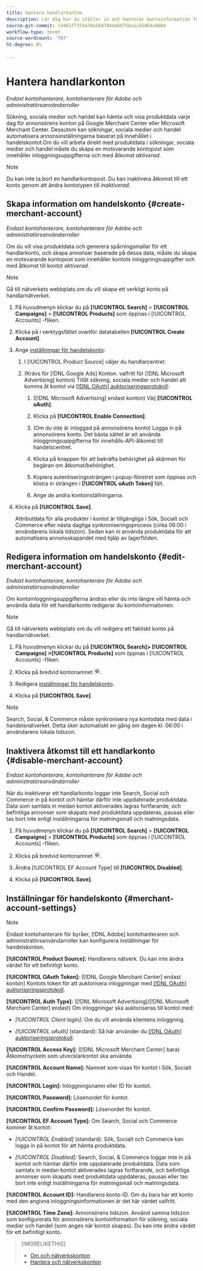```yaml
---
title: Hantera handlarkonton
description: Lär dig hur du ställer in och hanterar kontoinformation för ett handlarcenterkonto.
source-git-commit: cd461f73f4a70a5647844a6075ba1c65d64a9b04
workflow-type: tm+mt
source-wordcount: '797'
ht-degree: 0%

---
```


# Hantera handlarkonton

*Endast kontohanterare, kontohanterare för Adobe och administratörsanvändarroller*

Sökning, sociala medier och handel kan hämta och visa produktdata varje dag för annonsörens konton på Google Merchant Center eller Microsoft Merchant Center. Dessutom kan sökningar, sociala medier och handel automatisera annonsinställningarna baserat på innehållet i handelskontot.Om du vill arbeta direkt med produktdata i sökningar, sociala medier och handel måste du skapa en motsvarande kontopost som innehåller inloggningsuppgifterna och med åtkomst *aktiverad*.

>[!NOTE]
>
>Du kan inte ta bort en handlarkontopost. Du kan inaktivera åtkomst till ett konto genom att ändra kontotypen till *inaktiverad*.

## Skapa information om handelskonto {#create-merchant-account}

*Endast kontohanterare, kontohanterare för Adobe och administratörsanvändarroller*

Om du vill visa produktdata och generera spårningsmallar för ett handlarkonto, och skapa annonser baserade på dessa data, måste du skapa en motsvarande kontopost som innehåller kontots inloggningsuppgifter och med åtkomst till kontot *aktiverad*.

>[!NOTE]
>
>Gå till nätverkets webbplats om du vill skapa ett verkligt konto på handlarnätverket.

1. På huvudmenyn klickar du på **[!UICONTROL Search]** \> **[!UICONTROL Campaigns]** \> **[!UICONTROL Products]** som öppnas i [!UICONTROL Accounts] -fliken.

1. Klicka på i verktygsfältet ovanför datatabellen **[!UICONTROL Create Account]**.

1. Ange [inställningar för handelskonto](#merchant-account-settings):

   1. I [!UICONTROL Product Source] väljer du handlarcentret.

   1. (Krävs för [!DNL Google Ads] Konton. valfritt för [!DNL Microsoft Advertising] konton) Tillåt sökning, sociala medier och handel att komma åt kontot via [[!DNL OAuth] auktoriseringsprotokoll](http://tools.ietf.org/html/draft-ietf-oauth-v2-22):

      1. ([!DNL Microsoft Advertising] endast konton) Välj **[!UICONTROL oAuth]**.

      1. Klicka på **[!UICONTROL Enable Connection]**.

      1. (Om du inte är inloggad på annonsörens konto) Logga in på annonsörens konto. Det bästa sättet är att använda inloggningsuppgifterna för innehålls-API-åtkomst till handelscentret.

      1. Klicka på knappen för att bekräfta behörighet på skärmen för begäran om åtkomst/behörighet.

      1. Kopiera autentiseringssträngen i popup-fönstret som öppnas och klistra in strängen i **[!UICONTROL oAuth Token]** fält.

      1. Ange de andra kontoinställningarna.

1. Klicka på **[!UICONTROL Save]**.

   Attributdata för alla produkter i kontot är tillgängliga i Sök, Socialt och Commerce efter nästa dagliga synkroniseringsprocess (cirka 06:00 i användarens lokala tidszon). Sedan kan ni använda produktdata för att automatisera annonsskapandet med hjälp av lagerflöden.

## Redigera information om handelskonto {#edit-merchant-account}

*Endast kontohanterare, kontohanterare för Adobe och administratörsanvändarroller*

Om kontoinloggningsuppgifterna ändras eller du inte längre vill hämta och använda data för ett handlarkonto redigerar du kontoinformationen.

>[!NOTE]
>
>Gå till nätverkets webbplats om du vill redigera ett faktiskt konto på handlarnätverket.

1. På huvudmenyn klickar du på **[!UICONTROL Search]\> [!UICONTROL Campaigns] \>[!UICONTROL Products]** som öppnas i [!UICONTROL Accounts] -fliken.

1. Klicka på bredvid kontonamnet ![Visa/redigera inställningar](/help/search-social-commerce/assets/settings.png "Visa/redigera inställningar").

1. Redigera [inställningar för handelskonto](#merchant-account-settings).

1. Klicka på **[!UICONTROL Save]**.

>[!NOTE]
>
>Search, Social, &amp; Commerce måste synkronisera nya kontodata med data i handelsnätverket. Detta sker automatiskt en gång om dagen kl. 06:00 i användarens lokala tidszon.

## Inaktivera åtkomst till ett handlarkonto {#disable-merchant-account}

*Endast kontohanterare, kontohanterare för Adobe och administratörsanvändarroller*

När du inaktiverar ett handlarkonto loggar inte Search, Social och Commerce in på kontot och hämtar därför inte uppdaterade produktdata. Data som samlats in medan kontot aktiverades lagras fortfarande, och befintliga annonser som skapats med produktdata uppdateras, pausas eller tas bort inte enligt inställningarna för matningsmall och matningsdata.

1. På huvudmenyn klickar du på **[!UICONTROL Search]** \> **[!UICONTROL Campaigns]** \> **[!UICONTROL Products]** som öppnas i [!UICONTROL Accounts] -fliken.

1. Klicka på bredvid kontonamnet ![Visa/redigera inställningar](/help/search-social-commerce/assets/settings.png "Visa/redigera inställningar").

1. Ändra [!UICONTROL EF Account Type] till **[!UICONTROL Disabled]**.

1. Klicka på **[!UICONTROL Save]**.

## Inställningar för handelskonto {#merchant-account-settings}

>[!NOTE]
>
>Endast kontohanterare för byråer, [!DNL Adobe] kontohanteraren och administratörsanvändarroller kan konfigurera inställningar för handelskonton.

**[!UICONTROL Product Source]:** Handlarens nätverk. Du kan inte ändra värdet för ett befintligt konto.

**[!UICONTROL OAuth Token]:** ([!DNL Google Merchant Center] endast konton) Kontots token för att auktorisera inloggningar med [[!DNL OAuth] auktoriseringsprotokoll](http://tools.ietf.org/html/draft-ietf-oauth-v2-22).

**[!UICONTROL Auth Type]:** ([!DNL Microsoft Advertising]/[!DNL Microsoft Merchant Center] endast) Om inloggningar ska auktoriseras till kontot med:

* *[!UICONTROL Client login]:* Om du vill använda klientens inloggning.

* *[!UICONTROL oAuth]* (standard): Så här använder du [[!DNL OAuth] auktoriseringsprotokoll](http://tools.ietf.org/html/draft-ietf-oauth-v2-22).

**[!UICONTROL Access Key]:** ([!DNL Microsoft Merchant Center] bara) Åtkomstnyckeln som utvecklarkontot ska använda.

**[!UICONTROL Account Name]:** Namnet som visas för kontot i Sök, Socialt och Handel.

**[!UICONTROL Login]:** Inloggningsnamn eller ID för kontot.

**[!UICONTROL Password]:** Lösenordet för kontot.

**[!UICONTROL Confirm Password]:** Lösenordet för kontot.

**[!UICONTROL EF Account Type]:** Om Search, Social och Commerce kommer åt kontot:

* *[!UICONTROL Enabled]* (standard): Sök, Socialt och Commerce kan logga in på kontot för att hämta produktdata.

* *[!UICONTROL Disabled]:* Search, Social, &amp; Commerce loggar inte in på kontot och hämtar därför inte uppdaterade produktdata. Data som samlats in medan kontot aktiverades lagras fortfarande, och befintliga annonser som skapats med produktdata uppdateras, pausas eller tas bort inte enligt inställningarna för matningsmall och matningsdata.

**[!UICONTROL Account ID]:** Handlarens konto-ID. Om du bara har ett konto med den angivna inloggningsinformationen är det här värdet valfritt.

**[!UICONTROL Time Zone]:** Annonsörens tidszon. Använd samma tidszon som konfigurerats för annonsörens kontoinformation för sökning, sociala medier och handel (som anges när kontot skapas). Du kan inte ändra värdet för ett befintligt konto.

>[!MORELIKETHIS]
>
>* [Om och nätverkskonton](ad-network-account-about.md)
>* [Hantera och nätverkskonton](ad-network-account-manage.md)

